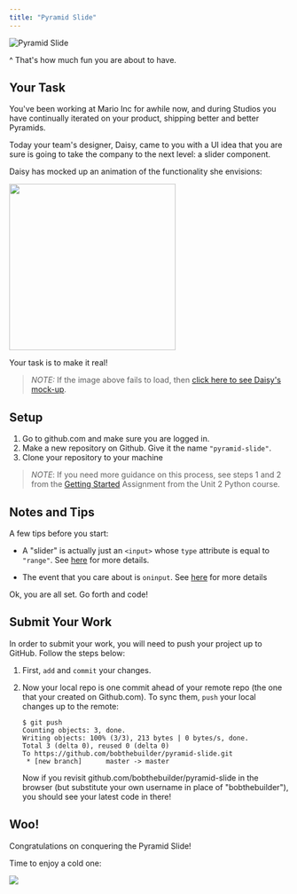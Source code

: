 ```yaml
---
title: "Pyramid Slide"
---
```


![Pyramid Slide][dolphin-cay]

^ That's how much fun you are about to have.

## Your Task

You've been working at Mario Inc for awhile now, and during Studios you have continually iterated on your product, shipping better and better Pyramids.

Today your team's designer, Daisy, came to you with a UI idea that you are sure is going to take the company to the next level: a slider component.

Daisy has mocked up an animation of the functionality she envisions:

<img style="width:300px" src="http://g.recordit.co/MiCFM5uBEr.gif"/>

Your task is to make it real!

> *NOTE:* If the image above fails to load, then [click here to see Daisy's mock-up][daisy-vision].


## Setup

1. Go to github.com and make sure you are logged in.
2. Make a new repository on Github. Give it the name `"pyramid-slide"`.
3. Clone your repository to your machine

> *NOTE*: If you need more guidance on this process, see steps 1 and 2 from the [Getting Started][getting-started] Assignment from the Unit 2 Python course.

## Notes and Tips

A few tips before you start:

- A "slider" is actually just an `<input>` whose `type` attribute is equal to `"range"`. See [here][input-range] for more details.

- The event that you care about is `oninput`. See [here][oninput] for more details

Ok, you are all set. Go forth and code!

## Submit Your Work

In order to submit your work, you will need to push your project up to GitHub. Follow the steps below:

1. First, `add` and `commit` your changes.
2. Now your local repo is one commit ahead of your remote repo (the one that your created on Github.com). To sync them, `push` your local changes up to the remote:

    ```nohighlight
    $ git push
    Counting objects: 3, done.
    Writing objects: 100% (3/3), 213 bytes | 0 bytes/s, done.
    Total 3 (delta 0), reused 0 (delta 0)
    To https://github.com/bobthebuilder/pyramid-slide.git
     * [new branch]      master -> master
    ```

    Now if you revisit github.com/bobthebuilder/pyramid-slide in the browser (but substitute your own username in place of "bobthebuilder"), you should see your latest code in there!

## Woo!

Congratulations on conquering the Pyramid Slide!

Time to enjoy a cold one:

<img src="http://i.imgur.com/pmC3Kch.gif"/>




[dolphin-cay]: https://www.carnival.com/~/media/Images/PreSales/Excursions/Ports_M-Q/NAS/424042/Pictures/atlantis-dolphin-cay-deep-water-swim-and-aquaventure-nassau-the-bahamas-13.jpg

[daisy-vision]: http://g.recordit.co/MiCFM5uBEr.gif

[getting-started]: http://education.launchcode.org/web-fundamentals/assignments/getting-started/

[input-range]: http://www.w3schools.com/html/html_form_input_types.asp

[oninput]: http://www.w3schools.com/jsref/event_oninput.asp
